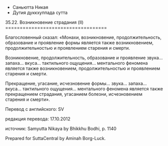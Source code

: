 









* Саньютта Никая
* Дутия дуккхуппада сутта


35\.22\. Возникновение страдания \(II\)
\=\=\=\=\=\=\=\=\=\=\=\=\=\=\=\=\=\=\=\=\=\=\=\=\=\=\=\=\=\=\=\=\=\=\=



Благословенный сказал: «Монахи, возникновение, продолжительность, образование и проявление формы является также возникновением, продолжительностью и проявлением старения и смерти\.


Возникновение, продолжительность, образование и проявление звука… запаха… вкуса… тактильного ощущения… ментального феномена является также возникновением, продолжительностью и проявлением старения и смерти\.


Прекращение, угасание, исчезновение формы… звука… запаха… вкуса… тактильного ощущения… ментального феномена является также прекращением страдания, угасанием болезни, исчезновением старения и смерти»\.



Перевод с английского: SV


редакция перевода: 17\.10\.2012


источник: Samyutta Nikaya by Bhikkhu Bodhi, p\. 1140


Prepared for SuttaCentral by Aminah Borg\-Luck\.







